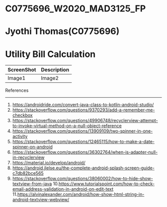# C0775696_W2020_MAD3125_FP
# Jyothi Thomas(C0775696)

# Utility Bill Calculation

|ScreenShot|Description|
---|---
|Image1|Image2|

References
__________
1. https://androidride.com/convert-java-class-to-kotlin-android-studio/
2. https://stackoverflow.com/questions/9370293/add-a-remember-me-checkbox
3. https://stackoverflow.com/questions/49906748/recyclerview-attempt-to-invoke-virtual-method-on-a-null-object-reference
4. https://stackoverflow.com/questions/13909109/two-spinner-in-one-activity
5. https://stackoverflow.com/questions/12465115/how-to-make-a-date-spinner-on-android
6. https://stackoverflow.com/questions/36302764/when-is-adapter-null-in-recyclerview
7. https://material.io/develop/android/
8. https://android.jlelse.eu/the-complete-android-splash-screen-guide-c7db82bce565
9. https://stackoverflow.com/questions/38060002/how-to-hide-show-textview-from-java
10.https://www.tutorialspoint.com/how-to-check-email-address-validation-in-android-on-edit-text
11.https://alvinalexander.com/android/how-show-html-string-in-android-textview-webview/

